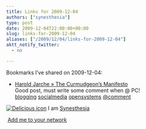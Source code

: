 ```yaml
---
title: Links for 2009-12-04
authors: ["synesthesia"]
type: post
date: 2009-12-04T22:00:00+00:00
slug: links-for-2009-12-04 
aliases: ["/2009/12/04/links-for-2009-12-04"]
aktt_notify_twitter:
  - no

---
```

Bookmarks I&#8217;ve shared on 2009-12-04:

  * [Harold Jarche &raquo; The Curmudgeon&rsquo;s Manifesto][1]  
    Good post, must write some comment when @ PC!  
    [blogging][2] [socialmedia][3] [opensystems][4] [@comment][5] 

<p class="deliciouslink">
  <a href="https://del.icio.us/synesthesia" title="See all my bookmarks on del.icio.us"><img src="https://www.synesthesia.co.uk/images/deliciousicon.jpg" alt="Delicious icon" /></a>&nbsp;I am <a href="https://del.icio.us/synesthesia" title="See all my bookmarks on del.icio.us">Synesthesia</a>
</p>

<p class="deliciouslink">
  <a href="https://del.icio.us/network?add=synesthesia" title="Add me to your del.icio.us network"><img src="https://www.synesthesia.co.uk/images/add.gif" alt="" /></a>&nbsp;<a href="https://del.icio.us/network?add=synesthesia" title="Add me to your del.icio.us network">Add me to your network</a>
</p>

 [1]: https://www.jarche.com/2009/12/the-curmudgeons-manifesto/
 [2]: https://delicious.com/synesthesia/blogging
 [3]: https://delicious.com/synesthesia/socialmedia
 [4]: https://delicious.com/synesthesia/opensystems
 [5]: https://delicious.com/synesthesia/%40comment